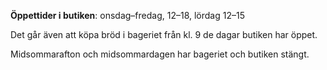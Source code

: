 __Öppettider i butiken__: onsdag–fredag, 12–18, lördag 12–15

Det går även att köpa bröd i bageriet från kl. 9 de dagar butiken har öppet.

Midsommarafton och midsommardagen har bageriet och butiken stängt.
